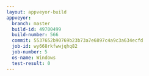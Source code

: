 ```yaml
---
layout: appveyor-build
appveyor:
  branch: master
  build-id: 49700499
  build-number: 566
  commit: 5537652b90769b23b73a7e6897c4a9c3a634ecfd
  job-id: wy668rkfwwjqhq82
  job-number: 5
  os-name: Windows
  test-result: 0
---
```

